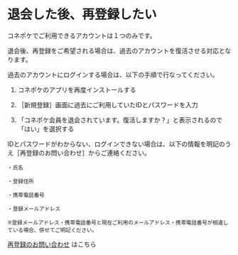 # 退会した後、再登録したい

コネポケでご利用できるアカウントは１つのみです。

退会後、再登録をご希望される場合は、過去のアカウントを復活させる対応となります。

過去のアカウントにログインする場合は、以下の手順で行なってください。

1. コネポケのアプリを再度インストールする

1. ［新規登録］画面に過去にご利用していたIDとパスワードを入力

1. 「コネポケ会員を退会されています。復活しますか？」と表示されるので「はい」を選択する

IDとパスワードがわからない、ログインできない場合は、以下の情報を明記のうえ［再登録のお問い合わせ］からご連絡ください。

    ・氏名

    ・登録住所

    ・携帯電話番号

    ・登録メールアドレス

    ※登録メールアドレス・携帯電話番号と現在ご利用のメールアドレス・携帯電話番号が相違している場合、併せてご明記ください。  

[再登録のお問い合わせ](support@conepoke.com) はこちら